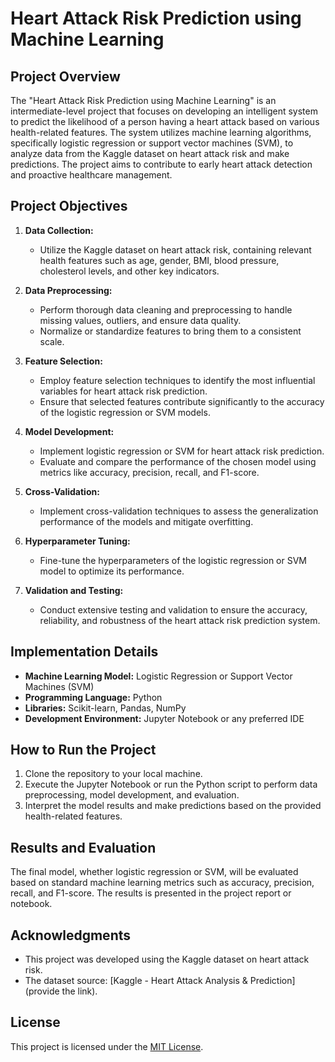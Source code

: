 # Heart Attack Risk Prediction using Machine Learning

## Project Overview

The "Heart Attack Risk Prediction using Machine Learning" is an intermediate-level project that focuses on developing an intelligent system to predict the likelihood of a person having a heart attack based on various health-related features. The system utilizes machine learning algorithms, specifically logistic regression or support vector machines (SVM), to analyze data from the Kaggle dataset on heart attack risk and make predictions. The project aims to contribute to early heart attack detection and proactive healthcare management.

## Project Objectives

1. **Data Collection:**
   - Utilize the Kaggle dataset on heart attack risk, containing relevant health features such as age, gender, BMI, blood pressure, cholesterol levels, and other key indicators.

2. **Data Preprocessing:**
   - Perform thorough data cleaning and preprocessing to handle missing values, outliers, and ensure data quality.
   - Normalize or standardize features to bring them to a consistent scale.

3. **Feature Selection:**
   - Employ feature selection techniques to identify the most influential variables for heart attack risk prediction.
   - Ensure that selected features contribute significantly to the accuracy of the logistic regression or SVM models.

4. **Model Development:**
   - Implement logistic regression or SVM for heart attack risk prediction.
   - Evaluate and compare the performance of the chosen model using metrics like accuracy, precision, recall, and F1-score.

5. **Cross-Validation:**
   - Implement cross-validation techniques to assess the generalization performance of the models and mitigate overfitting.

6. **Hyperparameter Tuning:**
   - Fine-tune the hyperparameters of the logistic regression or SVM model to optimize its performance.

7. **Validation and Testing:**
    - Conduct extensive testing and validation to ensure the accuracy, reliability, and robustness of the heart attack risk prediction system.

## Implementation Details

- **Machine Learning Model:** Logistic Regression or Support Vector Machines (SVM)
- **Programming Language:** Python
- **Libraries:** Scikit-learn, Pandas, NumPy
- **Development Environment:** Jupyter Notebook or any preferred IDE

## How to Run the Project

1. Clone the repository to your local machine.
3. Execute the Jupyter Notebook or run the Python script to perform data preprocessing, model development, and evaluation.
4. Interpret the model results and make predictions based on the provided health-related features.

## Results and Evaluation

The final model, whether logistic regression or SVM, will be evaluated based on standard machine learning metrics such as accuracy, precision, recall, and F1-score. The results is presented in the project report or notebook.

## Acknowledgments

- This project was developed using the Kaggle dataset on heart attack risk.
- The dataset source: [Kaggle - Heart Attack Analysis & Prediction](provide the link).
  
## License

This project is licensed under the [MIT License](LICENSE).
